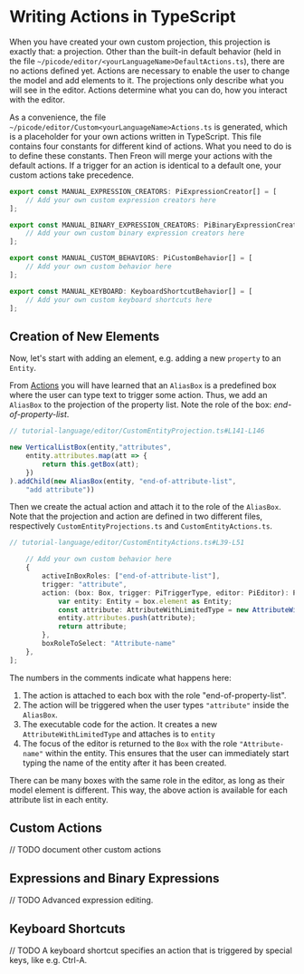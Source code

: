 <script>
    import Note from "../../../lib/notes/Note.svelte";
    import Figure from "../../../lib/figures/Figure.svelte";
</script>

# <a name="writing-actions"></a> Writing Actions in TypeScript

When you have created your own custom projection, this projection is exactly that: 
a projection. Other than the built-in default behavior (held in the file 
`~/picode/editor/<yourLanguageName>DefaultActions.ts`), there are no actions defined yet.
Actions are necessary to enable the user to change the model and add elements to it. 
The projections only describe what you will see in the editor.
Actions determine what you can do, how you interact with the editor.

As a convenience, the file `~/picode/editor/Custom<yourLanguageName>Actions.ts` is generated, which is a placeholder
for your own actions written in TypeScript. This file contains four constants for 
different kind of actions. What you need to
do is to define these constants. Then Freon will merge your actions
with the default actions. If a trigger for an action is identical to a default one,
your custom actions take precedence.

```ts
export const MANUAL_EXPRESSION_CREATORS: PiExpressionCreator[] = [
    // Add your own custom expression creators here
];

export const MANUAL_BINARY_EXPRESSION_CREATORS: PiBinaryExpressionCreator[] = [
    // Add your own custom binary expression creators here
];

export const MANUAL_CUSTOM_BEHAVIORS: PiCustomBehavior[] = [
    // Add your own custom behavior here
];

export const MANUAL_KEYBOARD: KeyboardShortcutBehavior[] = [
    // Add your own custom keyboard shortcuts here
];
```

## Creation of New Elements

Now, let's start with adding an element, e.g. adding a new `property` to an
`Entity`.

From [Actions](/060_Under_the_Hood/010_The_Editor_Framework#defining-actions) you will have learned
that an `AliasBox` is a predefined box where the user can type text to trigger some action.
Thus, we add an `AliasBox` to the projection of the property list.
Note the role of the box: *end-of-property-list*.

```ts
// tutorial-language/editor/CustomEntityProjection.ts#L141-L146

new VerticalListBox(entity,"attributes",
    entity.attributes.map(att => {
        return this.getBox(att);
    })
).addChild(new AliasBox(entity, "end-of-attribute-list",
    "add attribute"))
```

Then we create the actual action and attach it to the role of the `AliasBox`. Note that the projection 
and action
are defined in two different files, respectively `CustomEntityProjections.ts` and `CustomEntityActions.ts`.

```ts
// tutorial-language/editor/CustomEntityActions.ts#L39-L51

    // Add your own custom behavior here
    {
        activeInBoxRoles: ["end-of-attribute-list"],                                            // <1>
        trigger: "attribute",                                                                   // <2>
        action: (box: Box, trigger: PiTriggerType, editor: PiEditor): PiElement | null => {     // <3>
            var entity: Entity = box.element as Entity;
            const attribute: AttributeWithLimitedType = new AttributeWithLimitedType();
            entity.attributes.push(attribute);
            return attribute;
        },
        boxRoleToSelect: "Attribute-name"                                                       // <4>
    },
];
```

The numbers in the comments indicate what happens here:
1. The action is attached to each box with the role "end-of-property-list".
2. The action will be triggered when the user types `"attribute"` inside the `AliasBox`.
3. The executable code for the action. It creates a new `AttributeWithLimitedType` and attaches is to `entity`
4. The focus of the editor is returned to the `Box` with the role `"Attribute-name"`
within the entity. This ensures that the user can immediately start typing the name of the entity after it has been created.

There can be many boxes with the same role in the editor, as long as their model element is different.
This way, the above action is available for each attribute list in each entity.

<!--- // TODO: describe the optional properties --->

## Custom Actions
// TODO document other custom actions

## Expressions and Binary Expressions
// TODO Advanced expression editing.

## Keyboard Shortcuts
// TODO A keyboard shortcut specifies an action that is triggered by special keys, like e.g. Ctrl-A.




